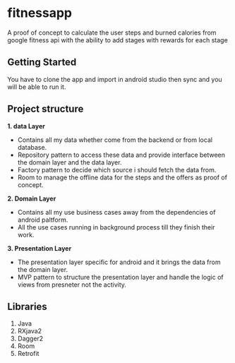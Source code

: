 # fitnessapp
A proof of concept to calculate the user steps and burned calories from google fitness api with the ability to add stages with rewards for each stage

## Getting Started
You have to clone the app and import in android studio then sync and you will be able to run it.

## Project structure 

**1. data Layer**
- Contains all my data whether come from the backend or from local database.
- Repository pattern to access these data and provide interface between the domain layer and the data layer.
- Factory pattern to decide which source i should fetch the data from.
- Room to manage the offline data for the steps and the offers as proof of concept.

**2. Domain Layer**
- Contains all my use business cases away from the dependencies of android paltform.
- All the use cases running in background process till they finish their work.

**3. Presentation Layer**
- The presentation layer specific for android and it brings the data from the domain layer.
- MVP pattern to structure the presentation layer and handle the logic of views from presneter not the activity.

## Libraries

1. Java
2. RXjava2
3. Dagger2
4. Room 
5. Retrofit


